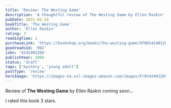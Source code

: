 ```yaml
---
title: 'Review: The Westing Game'
description: 'A thoughtful review of The Westing Game by Ellen Raskin'
pubDate: 2021-02-14
bookTitle: 'The Westing Game'
author: 'Ellen Raskin'
rating: 3
readingTime: 1
purchaseLink: 'https://bookshop.org/books/the-westing-game/9780142401200'
goodreadsId: '902'
isbn: '014240120X'
publishYear: 2004
status: 'draft'
tags: ['mystery', 'young adult']
postType: 'review'
heroImage: 'https://images-na.ssl-images-amazon.com/images/P/014240120X.01.L.jpg'
---
```


Review of **The Westing Game** by Ellen Raskin coming soon...

I rated this book 3 stars.